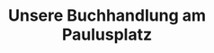 ---
title: "Unsere Buchhandlung am Paulusplatz"
url: /bonn/unsere-buchhandlung-am-paulusplatz/
shop: Bücher
---